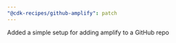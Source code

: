 ```yaml
---
"@cdk-recipes/github-amplify": patch
---
```


Added a simple setup for adding amplify to a GitHub repo

